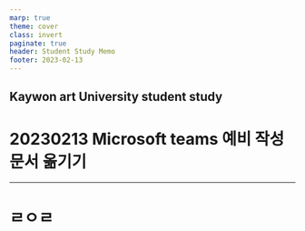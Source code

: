 ```yaml
---
marp: true
theme: cover
class: invert
paginate: true
header: Student Study Memo
footer: 2023-02-13
---
```

<!--_color: pink-->
<!--_backgroundColor: -->
## Kaywon art University student study
# 20230213 Microsoft teams 예비 작성 문서 옮기기 

---

# ㄹㅇㄹ